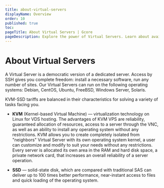 ```yaml
---
title: about-virtual-servers
displayName: Overview
order: 10
published: true
toc:
pageTitle: About Virtual Servers | Gcore
pageDescription: Explore the power of Virtual Servers. Learn about available operating system and configurations.
---
```

# About Virtual Servers

A Virtual Server is a democratic version of a dedicated server. Access by SSH gives you complete freedom: install a necessary software, run any number of sites. Our Virtual Servers can run on the following operating systems: Debian, CentOS, Ubuntu, FreeBSD, Windows Server, Solaris. 

KVM-SSD tariffs are balanced in their characteristics for solving a variety of tasks facing you.

- **KVM** (Kernel-based Virtual Machine) — virtualization technology on Linux for VDS hosting. The advantages of KVM VPS are reliability, guaranteed allocation of resources, access to a server through the VNC, as well as an ability to install any operating system without any restrictions. KVM allows you to create completely isolated from "neighbors" Virtual Server with its own operating system kernel, a user can customize and modify to suit your needs without any restrictions. Every server is allocated its own area in the RAM and hard disk space, a private network card, that increases an overall reliability of a server operation.  

- **SSD** — solid-state disk, which are compared with traditional SAS can deliver up to 100 times better performance, near-instant access to files and quick loading of the operating system.
